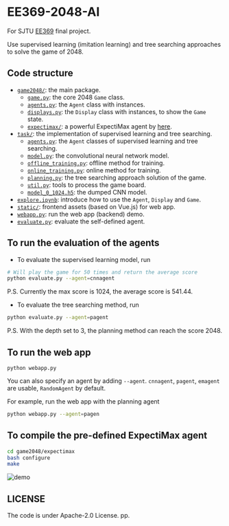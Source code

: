 # EE369-2048-AI

For SJTU [EE369](https://github.com/duducheng/2048-api) final project.

Use supervised learning (imitation learning) and tree searching approaches to solve the game of 2048.

## Code structure
* [`game2048/`](game2048/): the main package.
    * [`game.py`](game2048/game.py): the core 2048 `Game` class.
    * [`agents.py`](game2048/agents.py): the `Agent` class with instances.
    * [`displays.py`](game2048/displays.py): the `Display` class with instances, to show the `Game` state.
    * [`expectimax/`](game2048/expectimax): a powerful ExpectiMax agent by [here](https://github.com/nneonneo/2048-ai).
* [`task/`](task/): the implementation of supervised learning and tree searching.
    * [`agents.py`](task/agents.py): the `Agent` classes of supervised learning and tree searching.
    * [`model.py`](task/model.py): the convolutional neural network model.
    * [`offline_training.py`](task/offline_training.py): offline method for training.
    * [`online_training.py`](task/online_training.py): online method for training.
    * [`planning.py`](task/planning.py): the tree searching approach solution of the game.
    * [`util.py`](task/util.py): tools to process the game board.
    * [`model_0_1024.h5`](task/model_0_1024.h5): the dumped CNN model.
* [`explore.ipynb`](explore.ipynb): introduce how to use the `Agent`, `Display` and `Game`.
* [`static/`](static/): frontend assets (based on Vue.js) for web app.
* [`webapp.py`](webapp.py): run the web app (backend) demo.
* [`evaluate.py`](evaluate.py): evaluate the self-defined agent.


## To run the evaluation of the agents

* To evaluate the supervised learning model, run
```bash
# Will play the game for 50 times and return the average score
python evaluate.py --agent=cnnagent
```
P.S. Currently the max score is 1024, the average score is 541.44.

* To evaluate the tree searching method, run
```bash
python evaluate.py --agent=pagent
```
P.S. With the depth set to 3, the planning method can reach the score 2048.


## To run the web app
```
python webapp.py 
```
You can also specify an agent by adding `--agent`. `cnnagent`, `pagent`, `emagent` are usable, `RandomAgent` by default.

For example, run the web app with the planning agent
```bash
python webapp.py --agent=pagen
```

## To compile the pre-defined ExpectiMax agent

```bash
cd game2048/expectimax
bash configure
make
```

![demo](preview2048.gif)

## LICENSE
The code is under Apache-2.0 License.
pp.